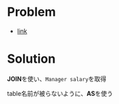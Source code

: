 # Problem

- [link](https://leetcode.com/problems/employees-earning-more-than-their-managers/)

# Solution

**JOIN**を使い、`Manager salary`を取得

table名前が被らないように、**AS**を使う
